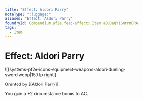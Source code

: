 ```yaml
---
title: "Effect: Aldori Parry"
noteType: ":luggage:"
aliases: "Effect: Aldori Parry"
foundryId: Compendium.pf2e.feat-effects.Item.aEuDaQY1GnrrnDRA
tags:
  - Item
---
```


# Effect: Aldori Parry
![[systems-pf2e-icons-equipment-weapons-aldori-dueling-sword.webp|150 lp right]]

Granted by [[Aldori Parry]]

You gain a +2 circumstance bonus to AC.
